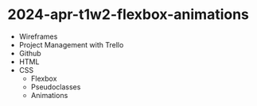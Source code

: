 # 2024-apr-t1w2-flexbox-animations

- Wireframes
- Project Management with Trello
- Github
- HTML
- CSS
  - Flexbox
  - Pseudoclasses
  - Animations
